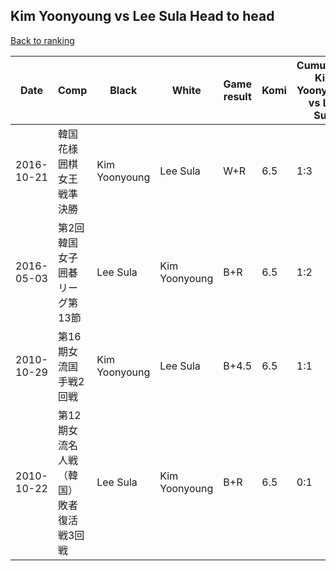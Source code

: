 ## Kim Yoonyoung vs Lee Sula Head to head

[Back to ranking](../../index.md)




| **Date** | **Comp** | **Black** | **White** | **Game result** | **Komi** | **Cumulative Kim Yoonyoung vs Lee Sula** | **Kim Yoonyoung streak** | **Lee Sula streak** | 
| --- | --- | --- | --- | --- | --- | --- | --- | --- |
| 2016-10-21 | 韓国花様囲棋女王戦準決勝 | Kim Yoonyoung | Lee Sula | W+R | 6.5 | 1:3 | 0 | 2 | 
| 2016-05-03 | 第2回韓国女子囲碁リーグ第13節 | Lee Sula | Kim Yoonyoung | B+R | 6.5 | 1:2 | 0 | 1 | 
| 2010-10-29 | 第16期女流国手戦2回戦 | Kim Yoonyoung | Lee Sula | B+4.5 | 6.5 | 1:1 | 1 | 0 | 
| 2010-10-22 | 第12期女流名人戦（韓国）敗者復活戦3回戦 | Lee Sula | Kim Yoonyoung | B+R | 6.5 | 0:1 | 0 | 1 |




